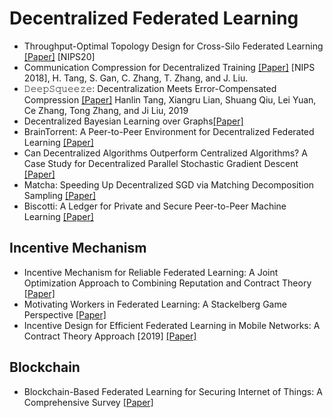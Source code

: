 # Decentralized Federated Learning

* Throughput-Optimal Topology Design for Cross-Silo Federated Learning [[Paper]](https://papers.nips.cc/paper/2020/file/e29b722e35040b88678e25a1ec032a21-Paper.pdf) [NIPS20]
* Communication Compression for Decentralized Training [[Paper]](https://arxiv.org/abs/1803.06443) [NIPS 2018], H. Tang, S. Gan, C. Zhang, T. Zhang, and J. Liu.
* 𝙳𝚎𝚎𝚙𝚂𝚚𝚞𝚎𝚎𝚣𝚎: Decentralization Meets Error-Compensated Compression [[Paper]](https://arxiv.org/abs/1907.07346) Hanlin Tang, Xiangru Lian, Shuang Qiu, Lei Yuan, Ce Zhang, Tong Zhang, and Ji Liu, 2019
* Decentralized Bayesian Learning over Graphs[[Paper]](https://arxiv.org/pdf/1905.10466.pdf)
* BrainTorrent: A Peer-to-Peer Environment for Decentralized Federated Learning [[Paper]](https://arxiv.org/pdf/1905.06731.pdf)
* Can Decentralized Algorithms Outperform Centralized Algorithms? A Case Study for Decentralized Parallel Stochastic Gradient Descent [[Paper]](https://arxiv.org/pdf/1705.09056.pdf)
* Matcha: Speeding Up Decentralized SGD via Matching Decomposition Sampling [[Paper]](https://arxiv.org/pdf/1905.09435.pdf)
* Biscotti: A Ledger for Private and Secure Peer-to-Peer Machine Learning [[Paper]](https://arxiv.org/pdf/1811.09904.pdf)

## Incentive Mechanism

* Incentive Mechanism for Reliable Federated Learning: A Joint Optimization Approach to Combining Reputation and Contract Theory [[Paper]](https://ieeexplore.ieee.org/document/8832210)
* Motivating Workers in Federated Learning: A Stackelberg Game Perspective [[Paper]](https://arxiv.org/abs/1908.03092)
* Incentive Design for Efficient Federated Learning in Mobile Networks: A Contract Theory Approach [2019] [[Paper]](https://arxiv.org/abs/1905.07479)

## Blockchain
* Blockchain-Based Federated Learning for Securing Internet of Things: A Comprehensive Survey [[Paper]](https://dl.acm.org/doi/abs/10.1145/3560816)
